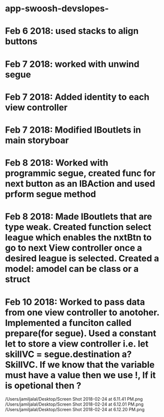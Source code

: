 # app-swoosh-devslopes-

# Feb 6 2018: used stacks to align buttons
# Feb 7 2018: worked with unwind segue
# Feb 7 2018: Added identity to each view controller
# Feb 7 2018: Modified IBoutlets in main storyboar
# Feb 8 2018: Worked with programmic segue, created func for next button as an IBAction and used prform segue method
# Feb 8 2018: Made IBoutlets that are type weak. Created function select league which enables the nxtBtn to go to next View controller once a desired league is selected. Created a model: amodel can be  class or a struct
# Feb 10 2018: Worked to pass data from one view controller to anotoher. Implemented a funciton called prepare(for segue). Used a constant let to store a view controller i.e. let skillVC = segue.destination a? SkillVC. If we know that the variable must have a value then we use !, If it is opetional then ?

/Users/jamiljalal/Desktop/Screen Shot 2018-02-24 at 6.11.41 PM.png
/Users/jamiljalal/Desktop/Screen Shot 2018-02-24 at 6.12.01 PM.png
/Users/jamiljalal/Desktop/Screen Shot 2018-02-24 at 6.12.20 PM.png

